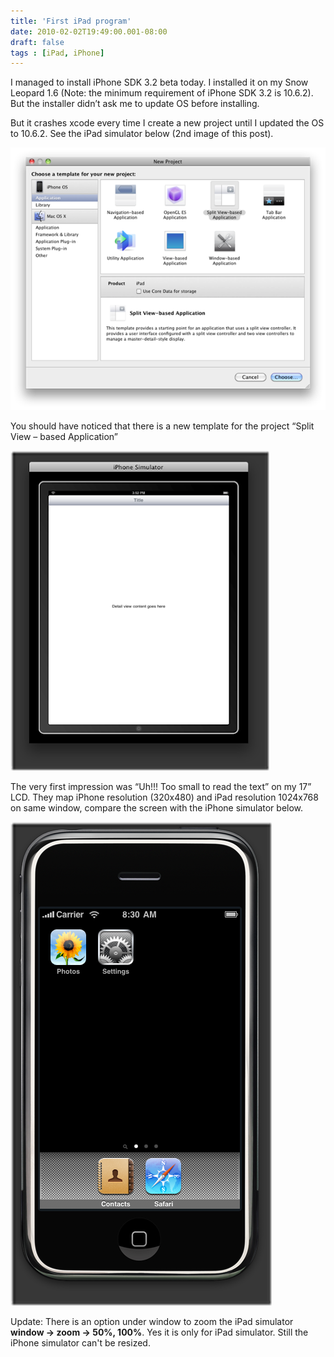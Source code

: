 ```yaml
---
title: 'First iPad program'
date: 2010-02-02T19:49:00.001-08:00
draft: false
tags : [iPad, iPhone]
---
```


I managed to install iPhone SDK 3.2 beta today. I installed it on my Snow Leopard 1.6 (Note: the minimum requirement of iPhone SDK 3.2 is 10.6.2). But the installer didn’t ask me to update OS before installing.

But it crashes xcode every time I create a new project until I updated the OS to 10.6.2. See the iPad simulator below (2nd image of this post).

[![xcode-prj](/assets/xcode-prj.png "xcode-prj")](/assets/xcode-prj.png)

You should have noticed that there is a new template for the project “Split View – based Application”

[![ipad-simulator](/assets/ipad-simulator_thumb.png "ipad-simulator")](/assets/ipad-simulator.png)

The very first impression was “Uh!!! Too small to read the text” on my 17” LCD. They map iPhone resolution (320x480) and iPad resolution 1024x768 on same window, compare the screen with the iPhone simulator below.

[![iPhone-simulator](/assets/iPhone-simulator_thumb.png "iPhone-simulator")](/assets/iPhone-simulator_thumb.png)

Update: There is an option under window to zoom the iPad simulator **window -> zoom -> 50%, 100%**. Yes it is only for iPad simulator. Still the iPhone simulator can't be resized.  
